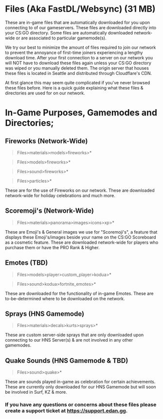 # Files (Aka FastDL/Websync) (31 MB)
These are in-game files that are automatically downloaded for you upon connecting to of our gameservers. These files are downloaded directly into your CS:GO directory. Some files are automatically downloaded network-wide or are associated to particular gamemode(s).

We try our best to minimize the amount of files required to join our network to prevent the annoyance of first-time joiners experiencing a lengthy download time. After your first connection to a server on our network you will NOT have to download these files again unless your CS:GO directory was wiped or you manually deleted them. The origin server that houses these files is located in Seattle and distributed through Cloudflare's CDN.

At first glance this may seem quite complicated if you've never browsed these files before. Here is a quick guide explaining what these files & directories are used for on our network.

# In-Game Purposes, Gamemodes and Directories;
## Fireworks (Network-Wide)
>Files>materials>models>fireworks>*

>Files>models>fireworks>*

>Files>sound>fireworks>*

>Files>particles>*

These are for the use of Fireworks on our network. These are downloaded network-wide for holiday celebrations and much more.
## Scoremoji's (Network-Wide)
>Files>materials>panorama>images>icons>xp>*

These are Emoji's & General images we use for "Scoremoji's", a feature that displays these Emoji's/images beside your name on the CS:GO Scoreboard as a cosmetic feature. These are downloaded network-wide for players who purchase them or have the PRO Rank & Higher.

## Emotes (TBD)
>Files>models>player>custom_player>kodua>*

>Files>sound>kodua>fortnite_emotes>*

These are downloaded for the functionality of in-game Emotes. These are to-be-determined where to be downloaded on the network.

## Sprays (HNS Gamemode)
>Files>materials>decals>kurts>sprays>*

These are custom server-side sprays that are only downloaded upon connecting to our HNS Server(s) & are not involved in any other gamemodes.

## Quake Sounds (HNS Gamemode & TBD)
>Files>sound>quake>*

These are sounds played in-game as celebration for certain achievements. These are currently only downloaded for our HNS Gamemode but will soon be involved in Surf, KZ & more.

### If you have any questions or concerns about these files please create a support ticket at https://support.edan.gg.
